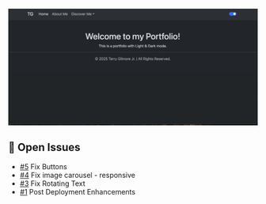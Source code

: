 ![Portfolio Thumbnail](https://github.com/tgilly93/React_Portfolio/blob/main/images/React_Portfolio_thumb.png?raw=true)

## 🚀 Open Issues


<!-- ISSUES-START -->
- [#5](https://github.com/tgilly93/React_Portfolio/issues/5) Fix Buttons
- [#4](https://github.com/tgilly93/React_Portfolio/issues/4) Fix image carousel - responsive
- [#3](https://github.com/tgilly93/React_Portfolio/issues/3) Fix Rotating Text
- [#1](https://github.com/tgilly93/React_Portfolio/issues/1) Post Deployment Enhancements
<!-- ISSUES-END --> 
